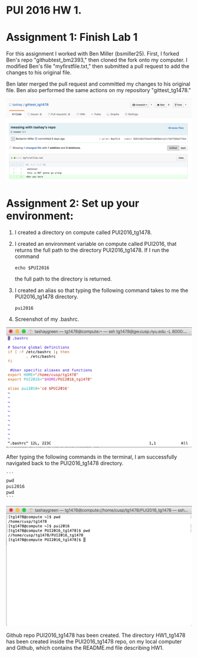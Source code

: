 # PUI 2016 HW 1.  

# Assignment 1: Finish Lab 1

For this assignment I worked with Ben Miller (bsmiller25). First, I forked Ben's repo "githubtest_bm2393," then cloned the fork onto my computer. I modified Ben's file "myfirstfile.txt," then submitted a pull request to add the changes to his original file. 

Ben later merged the pull request and committed my changes to his original file. Ben also performed the same actions on my repository "gittest_tg1478."

![Screenshot 0 Assignment 1: merge](HW1_SS0.png)


# Assignment 2: Set up your environment: 

1. I created a directory on compute called PUI2016_tg1478.
2. I created an environment variable on compute called PUI2016, that returns the full path to the directory PUI2016_tg1478.
	If I run the command
	```
	echo $PUI2016
	```
	the full path to the directory is returned.
3. I created an alias so that typing the following command takes to me the PUI2016_tg1478 directory. 
	```
	pui2016
	```
	
4. Screenshot of my .bashrc.

![Screenshot 1 Assignment 2: my .bashrc](HW1_SS1.png)

After typing the following commands in the terminal, I am successfully navigated back to the PUI2016_tg1478 directory.

	```
	pwd
	pui2016
	pwd
	```
	
![Screenshot 2 Assignment 2: my successful commands using $PUI2016 and the pui2016 alias](HW1_SS2.png)

Github repo PUI2016_tg1478 has been created. 
The directory HW1_tg1478 has been created inside the PUI2016_tg1478 repo, on my local computer and Github, which contains the README.md file describing HW1. 
